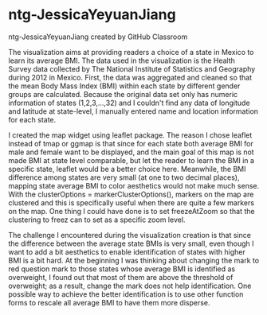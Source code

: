 # ntg-JessicaYeyuanJiang
ntg-JessicaYeyuanJiang created by GitHub Classroom

The visualization aims at providing readers a choice of a state in Mexico to learn its average BMI. The data used in the visualization is the Health Survey data collected by The National Institute of Statistics and Geography during 2012 in Mexico. First, the data was aggregated and cleaned so that the mean Body Mass Index (BMI) within each state by different gender groups are calculated. Because the original data set only has numeric information of states (1,2,3,...,32) and I couldn't find any data of longitude and latitude at state-level, I manually entered name and location information for each state. 

I created the map widget using leaflet package. The reason I chose leaflet instead of tmap or ggmap is that since for each state both average BMI for male and female want to be displayed, and the main goal of this map is not made BMI at state level comparable, but let the reader to learn the BMI in a specific state, leaflet would be a better choice here. Meanwhile, the BMI difference among states are very small (at one to two decimal places), mapping state average BMI to color aesthetics would not make much sense. With the clusterOptions = markerClusterOptions(), markers on the map are clustered and this is specifically useful when there are quite a few markers on the map. One thing I could have done is to set freezeAtZoom so that the clustering to freez can to set as a specific zoom level. 

The challenge I encountered during the visualization creation is that since the difference between the average state BMIs is very small, even though I want to add a bit aesthetics to enable identification of states with higher BMI is a bit hard. At the beginning I was thinking about changing the mark to red question mark to those states whose average BMI is identified as overweight, I found out that most of them are above the threshold of overweight; as a result, change the mark does not help identification. One possible way to achieve the better identification is to use other function forms to rescale all average BMI to have them more disperse. 
